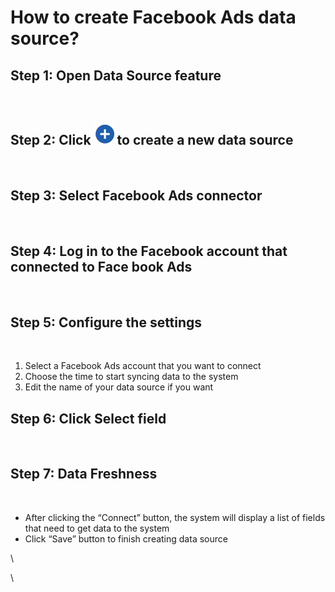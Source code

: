 # How to create Facebook Ads data source?

## Step 1: Open Data Source feature

<figure><img src="https://lh7-rt.googleusercontent.com/docsz/AD_4nXed0HPRCghv2V26-7gaawWMyHYrpjSXI1AU7Ii8nO7hwjsiGYete-RpdMIUM5yeyI0_eTV7ytgEFsDE2caMDHOwDkD89i38SNi1TSoLdiCvKjFcsaDoWFhyGSU_R49L8rcIHeZEklYl6IL_Qo2soiy8UJi9?key=jqlrLHcQRq84j2mU-bHqrw" alt=""><figcaption></figcaption></figure>

## Step 2: Click ![](<../../.gitbook/assets/image (577).png>) to create a new data source

<figure><img src="https://lh7-rt.googleusercontent.com/docsz/AD_4nXd6rM1OxQvii_bhESz9M7wuiDa4an1PuXDxlYQM5-_wUozz5MEvm-FDscAU_dumz6VdHDmf9qJO14B1Afeyh26P5PW-fC6Mf28WYz--zrbMB-CZW9eAIGQftDf_L62DQuorpX1BE8vcmPhflyRMCavrlXMY?key=jqlrLHcQRq84j2mU-bHqrw" alt=""><figcaption></figcaption></figure>

## Step 3: Select Facebook Ads connector

<figure><img src="https://lh7-rt.googleusercontent.com/docsz/AD_4nXd6q4RoB8YKK0EwbmDSM4NIyd3quFBrIUkP7KIOXJFTFTwp529dB0FF1Er84jtOOkAmMed7e4BbNho_QoUvoPe-8OxCbVhwt6VqiV2pFgKf8zoyIwS44H1lqADOR9EhUaK66tdvNaCn5cb5n21R4Rb10CD_?key=jqlrLHcQRq84j2mU-bHqrw" alt=""><figcaption></figcaption></figure>

## Step 4: Log in to the Facebook account that connected to Face book Ads

<figure><img src="https://lh7-rt.googleusercontent.com/docsz/AD_4nXexd63kMpQsFYFgGPB0Vn7pWJxL9yPqqXC5c9i9idZtdevd96vkLzrxg2Tzf6Rep0dZLO2DET-3UPZGvBMtFI6z0bh0xTzrSTUvwEGVeUbGB5qA8CzKKYmVuBrtgOpsBd2IN_4IsyMktgTHohtiAcr4Vsg5?key=jqlrLHcQRq84j2mU-bHqrw" alt=""><figcaption></figcaption></figure>

## Step 5: Configure the settings

<figure><img src="https://lh7-rt.googleusercontent.com/docsz/AD_4nXdIkpJmaf1eSroi3Sr_lRRTPEMLNmz7EVMlWA0SmRn9MsHaCHW7q0jYM392iG-4BQl9kpU2F9ChzzERVKQqePbhrL_DjL_8RNJahkj5mTXm4aPkh0ZpVNZ2TmEl8jwwOFILv1ALzd5xQa4F1nW_l4zAx0M?key=jqlrLHcQRq84j2mU-bHqrw" alt=""><figcaption></figcaption></figure>

1. &#x20;Select a Facebook Ads account that you want to connect
2. &#x20;Choose the time to start syncing data to the system
3. &#x20;Edit the name of your data source if you want

## Step 6: Click Select field

<figure><img src="https://lh7-rt.googleusercontent.com/docsz/AD_4nXc16_ZWbIsahOFYZVKHpHjKu7wFbUoMxRJCSb_I6FBAxBdR2TeI09143L6t1voiCWeQWZiq91sUs2Ckov27AnDvCdkAG5IeVgcGUq5WCxH0P9Uuz0IH2feCUZxZnblEVEUbsltLMxS3wVAxuw99gliWUFtr?key=jqlrLHcQRq84j2mU-bHqrw" alt=""><figcaption></figcaption></figure>

## Step 7: Data Freshness

<figure><img src="https://lh7-rt.googleusercontent.com/docsz/AD_4nXfPkiLBh8bB-HdNq0_Bw1of-ffcM0XlFaAHhbKz3Mw_b-MjkNhpPNE7cGy7zz-WO7FiEsK9vrYegsrOSqLxtam1HVmkitUaO1CcC-sy4aAQi3U6OXfYZgxx1dK6lb6pY4c43NIhzIbE1YlD1_tQkmS8jkMJ?key=jqlrLHcQRq84j2mU-bHqrw" alt=""><figcaption></figcaption></figure>

* After clicking the “Connect” button, the system will display a list of fields that need to get data to the system
* Click “Save” button to finish creating data source

\


\




